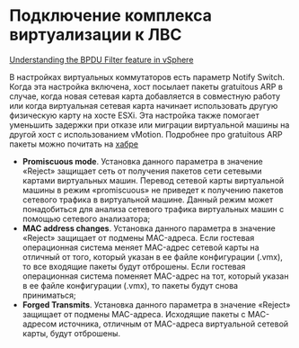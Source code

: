 # Подключение  комплекса виртуализации к ЛВС

[Understanding the BPDU Filter feature in vSphere](https://kb.vmware.com/s/article/2047822)

В настройках виртуальных коммутаторов есть параметр Notify Switch. Когда эта настройка включена, хост посылает пакеты gratuitous ARP в случае, когда новая сетевая карта добавляется в совместную работу или когда виртуальная сетевая карта начинает использовать другую физическую карту на хосте ESXi. Эта настройка также помогает уменьшить задержки при отказе или миграции виртуальной машины на другой хост с использованием vMotion. Подробнее про gratuitous ARP пакеты можно почитать на [хабре](https://habr.com/ru/company/cbs/blog/276863/)

- **Promiscuous mode**. Установка данного параметра в значение «Reject» защищает сеть от получения пакетов сети сетевыми картами виртуальных машин. Перевод сетевой карты виртуальной машины в режим «promiscuous» не приведет к получению пакетов сетевого трафика в виртуальной машине. Данный режим может понадобиться для анализа сетевого трафика виртуальных машин с помощью сетевого анализатора;
- **MAC address changes**. Установка данного параметра в значение «Reject» защищает от подмены MAC-адреса. Если гостевая операционная система меняет MAC-адрес сетевой карты на отличный от того, который указан в ее файле конфигурации (.vmx), то все входящие пакеты будут отброшены. Если гостевая операционная система поменяет MAC-адрес на тот, который указан в ее файле
конфигурации (.vmx), то пакеты будут снова приниматься;
- **Forged Transmits**. Установка данного параметра в значение «Reject» защищает от подмены MAC-адреса. Исходящие пакеты с MAC-адресом источника, отличным от MAC-адреса виртуальной сетевой карты, будут отброшены.
